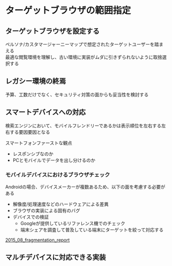 # ターゲットブラウザの範囲指定

## ターゲットブラウザを設定する

ペルソナ/カスタマージャーニーマップで想定されたターゲットユーザーを踏まえる  
最適な閲覧環境を理解し、古い環境に実装がムダに引きずられないように取捨選択する

## レガシー環境の終焉

予算、工数だけでなく、セキュリティ対策の面からも妥当性を検討する

## スマートデバイスへの対応

検索エンジンにおいて、モバイルフレンドリーであるかは表示順位を左右する左右する要因要因となる

スマートフォンファーストな観点

- レスポンシブなのか
- PCとモバイルでデータを出し分けるのか

### モバイルデバイスにおけるブラウザチェック

Androidの場合、デバイスメーカーが複数あるため、以下の面を考慮する必要がある

- 解像度/処理速度などのハードウェアによる差異
- ブラウザの実装による固有のバグ
- デバイスでの検証
  - Googleが提供しているリファレンス機でのチェック
  - 端末シェアを調査して普及している端末にターゲットを絞って対応する

[2015_08_fragmentation_report](https://www.opensignal.com/sites/opensignal-com/files/data/reports/global/data-2015-08/2015_08_fragmentation_report.pdf)

## マルチデバイスに対応できる実装
